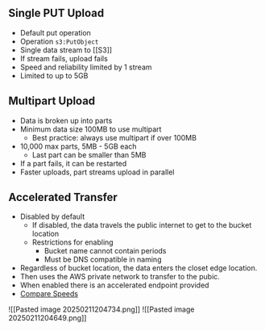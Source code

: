 ## Single PUT Upload
- Default put operation
- Operation `s3:PutObject`
- Single data stream to [[S3]]
- If stream fails, upload fails
- Speed and reliability limited by 1 stream
- Limited to up to 5GB

## Multipart Upload
- Data is broken up into parts
- Minimum data size 100MB to use multipart
	- Best practice: always use multipart if over 100MB
- 10,000 max parts, 5MB - 5GB each
	- Last part can be smaller than 5MB
- If a part fails, it can be restarted
- Faster uploads, part streams upload in parallel

## Accelerated Transfer
- Disabled by default
	- If disabled, the data travels the public internet to get to the bucket location
	- Restrictions for enabling
		- Bucket name cannot contain periods
		- Must be DNS compatible in naming
- Regardless of bucket location, the data enters the closet edge location.
- Then uses the AWS private network to transfer to the pubic.
- When enabled there is an accelerated endpoint provided
- [Compare Speeds](http://s3-accelerate-speedtest.s3-accelerate.amazonaws.com/en/accelerate-speed-comparsion.html)

![[Pasted image 20250211204734.png]]
![[Pasted image 20250211204649.png]]